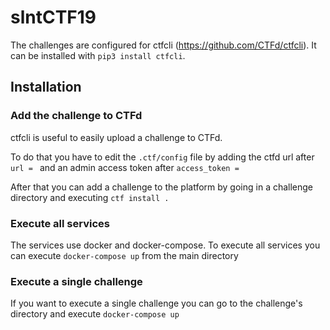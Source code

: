 # slntCTF19

The challenges are configured for ctfcli (https://github.com/CTFd/ctfcli). It can be installed with `pip3 install ctfcli`.

## Installation

### Add the challenge to CTFd

ctfcli is useful to easily upload a challenge to CTFd.

To do that you have to edit the `.ctf/config` file by adding the ctfd url after `url = ` and an admin access token after `access_token = `

After that you can add a challenge to the platform by going in a challenge directory and executing `ctf install .`

### Execute all services

The services use docker and docker-compose. To execute all services you can execute `docker-compose up` from the main directory

### Execute a single challenge

If you want to execute a single challenge you can go to the challenge's directory and execute `docker-compose up`
